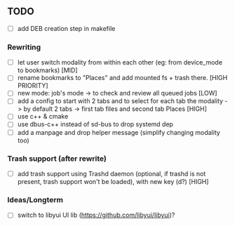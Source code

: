 ## TODO

- [ ] add DEB creation step in makefile

### Rewriting
- [ ] let user switch modality from within each other (eg: from device_mode to bookmarks) [MID]
- [ ] rename bookmarks to "Places" and add mounted fs + trash there. [HIGH PRIORITY]
- [ ] new mode: job's mode -> to check and review all queued jobs [LOW]
- [ ] add a config to start with 2 tabs and to select for each tab the modality -> by default 2 tabs -> first tab files and second tab Places [HIGH]
- [ ] use c++ & cmake
- [ ] use dbus-c++ instead of sd-bus to drop systemd dep
- [ ] add a manpage and drop helper message (simplify changing modality too)

### Trash support (after rewrite)
- [ ] add trash support using Trashd daemon (optional, if trashd is not present, trash support won't be loaded), with new key (d?) [HIGH]

### Ideas/Longterm
- [ ] switch to libyui UI lib (https://github.com/libyui/libyui)?
